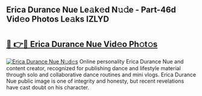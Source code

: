 ## Erica Durance Nue Le𝚊k𝚎d N𝚞𝚍e - Part-46d Vid𝚎o Photos Le𝚊ks IZLYD

# <h2><a href="http://fb89n9l.evod.top/?m=Erica+Durance+Nue">🔗 👉🔴 Erica Durance Nue Vid𝚎o Ph𝚘t𝚘s</a></h2>

[![Erica Durance Nue N𝚞d𝚎s](https://i.imgur.com/8V9OHl7.gif)](http://fb89n9l.evod.top/?m=Erica+Durance+Nue)
Online personality Erica Durance Nue and content creator, recognized for publishing dance and lifestyle material through solo and collaborative dance routines and mini vlogs. Erica Durance Nue public image is one of integrity and honesty, but recent revelations have cast doubt on his character. 
